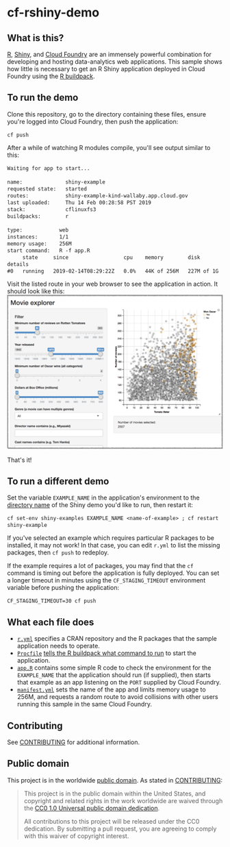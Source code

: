 # cf-rshiny-demo

## What is this?

[R](https://www.r-project.org/), [Shiny](https://shiny.rstudio.com/), and [Cloud Foundry](https://www.cloudfoundry.org/) are an immensely powerful combination for developing and hosting data-analytics web applications. This sample shows how little is necessary to get an R Shiny application deployed in Cloud Foundry using the [R buildpack](https://docs.cloudfoundry.org/buildpacks/r/index.html).

## To run the demo

Clone this repository, go to the directory containing these files, ensure you're logged into Cloud Foundry, then push the application:
```
cf push
```

After a while of watching R modules compile, you'll see output similar to this:
```
Waiting for app to start...

name:              shiny-example
requested state:   started
routes:            shiny-example-kind-wallaby.app.cloud.gov
last uploaded:     Thu 14 Feb 00:28:58 PST 2019
stack:             cflinuxfs3
buildpacks:        r

type:            web
instances:       1/1
memory usage:    256M
start command:   R -f app.R
     state     since                  cpu    memory        disk         details
#0   running   2019-02-14T08:29:22Z   0.0%   44K of 256M   227M of 1G
```

Visit the listed route in your web browser to see the application in action. It should look like this:
![Screenshot of a Chrome browser at a random URL showing the R Shiny movie explorer example](screenshot.png)

That's it!

## To run a different demo

Set the variable `EXAMPLE_NAME` in the application's environment to the [directory name](https://github.com/rstudio/shiny-examples) of the Shiny demo you'd like to run, then restart it:
```
cf set-env shiny-examples EXAMPLE_NAME <name-of-example> ; cf restart shiny-example
```
If you've selected an example which requires particular R packages to be installed, it may not work! In that case, you can edit `r.yml` to list the missing packages, then `cf push` to redeploy. 

If the example requires a lot of packages, you may find that the `cf` command is timing out before the application is fully deployed. You can set a longer timeout in minutes using the `CF_STAGING_TIMEOUT` environment variable before pushing the application:
```
CF_STAGING_TIMEOUT=30 cf push
```

## What each file does

- [`r.yml`](r.yml) specifies a CRAN repository and the R packages that the sample application needs to operate.
- [`Procfile`](Procfile) [tells the R buildpack what command to run](https://docs.cloudfoundry.org/buildpacks/r/index.html#start_command) to start the application.
- [`app.R`](app.R) contains some simple R code to check the environment for the `EXAMPLE_NAME` that the application should run (if supplied), then starts that example as an app listening on the `PORT` supplied by Cloud Foundry.
- [`manifest.yml`](manifest.yml) sets the name of the app and limits memory usage to 256M, and requests a random route to avoid collisions with other users running this sample in the same Cloud Foundry.

## Contributing

See [CONTRIBUTING](CONTRIBUTING.md) for additional information.

## Public domain

This project is in the worldwide [public domain](LICENSE.md). As stated in [CONTRIBUTING](CONTRIBUTING.md):

> This project is in the public domain within the United States, and copyright and related rights in the work worldwide are waived through the [CC0 1.0 Universal public domain dedication](https://creativecommons.org/publicdomain/zero/1.0/).
>
> All contributions to this project will be released under the CC0 dedication. By submitting a pull request, you are agreeing to comply with this waiver of copyright interest.
